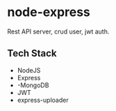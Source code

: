 # node-express
Rest API server, crud user, jwt auth.

## Tech Stack
- NodeJS
- Express
- -MongoDB
- JWT
- express-uploader
